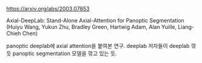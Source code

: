https://arxiv.org/abs/2003.07853

Axial-DeepLab: Stand-Alone Axial-Attention for Panoptic Segmentation (Huiyu Wang, Yukun Zhu, Bradley Green, Hartwig Adam, Alan Yuille, Liang-Chieh Chen)

panoptic deeplab에 axial attention을 붙여본 연구. deeplab 저자들이 deeplab 깎듯 panoptic segmentation 모델을 깎고 있는 듯.